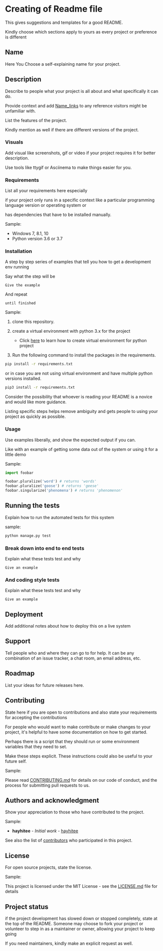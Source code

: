 # Creating of Readme file
This gives suggestions and templates for a good README.

Kindly choose which sections apply to yours as every project or preference is different

## Name
Here You Choose a self-explaining name for your project.

## Description
Describe to people what your project is all about and what specifically it can do.

Provide context and add [Name_links](#your-link) to any reference visitors might be unfamiliar with.

List the features of the project.

Kindly mention as well if there are different versions of the project.
  

### Visuals
Add visual like screenshots, gif or video if your project requires it for better description.

Use tools like ttygif or Asciinema to make things easier for you.

### Requirements
List all your requirements here especially 

if your project only runs in a specific context like a particular programming language version or operating system or 

has dependencies that have to be installed manually.

Sample:

* Windows 7, 8.1, 10
* Python version 3.6 or 3.7



### Installation
A step by step series of examples that tell you how to get a development env running

Say what the step will be

```
Give the example
```

And repeat

```
until finished
```
Sample:

1. clone this repository.

2. create a virtual environment with python 3.x for the project
    * Click [here](https://docs.python.org/3/library/venv.html) to learn how to 
    create virtual environment for python project

3. Run the following command to install the packages in the requirements.

```bash
pip install -r requirements.txt
``` 
 or in case you are not using virtual environment and have multiple python versions installed.
```bash
pip3 install -r requirements.txt

```


Consider the possibility that whoever is reading your README is a novice and would like more guidance. 

Listing specific steps helps remove ambiguity and gets people to using your project as quickly as possible. 



### Usage
Use examples liberally, and show the expected output if you can.

Like with an example of getting some data out of the system or using it for a little demo 

Sample:

```python
import foobar

foobar.pluralize('word') # returns 'words'
foobar.pluralize('goose') # returns 'geese'
foobar.singularize('phenomena') # returns 'phenomenon'
```

## Running the tests

Explain how to run the automated tests for this system

sample:
```bash
python manage.py test
```

### Break down into end to end tests

Explain what these tests test and why

```
Give an example
```

### And coding style tests

Explain what these tests test and why

```
Give an example
```

## Deployment

Add additional notes about how to deploy this on a live system


## Support

Tell people who and where they can go to for help. 
It can be any combination of an issue tracker, a chat room, an email address, etc.

## Roadmap

List your ideas for future releases here.

## Contributing
State here if you are open to contributions and also state your requirements for accepting the contributions

For people who would want to make contribute or make changes to your project, it's helpful to have some documentation 
on how to get started. 

Perhaps there is a script that they should run or some environment variables that they need to set.
 
Make these steps explicit. These instructions could also be useful to your future self.

Sample:

Please read [CONTRIBUTING.md](https://gist.github.com/your/requirements) 
for details on our code of conduct, and the process for submitting pull requests to us.

## Authors and acknowledgment
Show your appreciation to those who have contributed to the project.

Sample:

* **hayhitee** - *Initial work* - [hayhitee](https://github.com/hayhitee)

See also the list of [contributors](https://github.com/your/project/contributors) who participated in this project.


## License
For open source projects, state the license. 

Sample:

This project is licensed under the MIT License - see the [LICENSE.md](LICENSE.md) file for details

## Project status
if the project development has slowed down or stopped completely, 
state at the top of the README.
Someone may choose to fork your project or volunteer to step in as a maintainer or owner, 
allowing your project to keep going

If you need maintainers, kindly make an explicit request as well.
